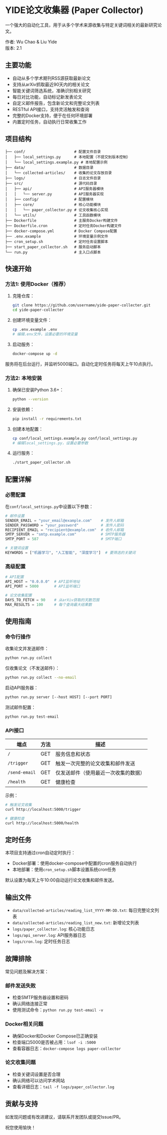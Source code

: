 # YIDE论文收集器 (Paper Collector)

一个强大的自动化工具，用于从多个学术来源收集与特定关键词相关的最新研究论文。

作者: Wu Chao & Liu Yide  
版本: 2.1

## 主要功能

- 自动从多个学术期刊RSS源获取最新论文
- 支持从arXiv抓取最近90天内的相关论文
- 智能关键词筛选系统，准确识别相关研究
- 每日对比功能，自动标记新发表论文
- 自定义邮件报告，包含新论文和完整论文列表
- RESTful API接口，支持灵活触发和查询
- 完整的Docker支持，便于在任何环境部署
- 内置定时任务，自动执行日常收集工作

## 项目结构

```
├── conf/                      # 配置文件目录
│   ├── local_settings.py      # 本地配置（不提交到版本控制）
│   └── local_settings.example.py # 本地配置示例
├── data/                      # 数据目录
│   └── collected-articles/    # 收集的论文存放目录
├── logs/                      # 日志文件目录
├── src/                       # 源代码目录
│   ├── api/                   # API服务器模块
│   │   └── server.py          # API服务器实现
│   ├── config/                # 配置模块
│   ├── core/                  # 核心功能模块
│   │   └── paper_collector.py # 论文收集核心实现
│   └── utils/                 # 工具函数模块
├── Dockerfile                 # 主服务Docker构建文件
├── Dockerfile.cron            # 定时任务Docker构建文件
├── docker-compose.yml         # Docker Compose配置
├── .env.example               # 环境变量示例文件
├── cron_setup.sh              # 定时任务设置脚本
├── start_paper_collector.sh   # 服务启动脚本
└── run.py                     # 主入口点脚本
```

## 快速开始

### 方法1: 使用Docker（推荐）

1. 克隆仓库：
   ```bash
   git clone https://github.com/username/yide-paper-collecter.git
   cd yide-paper-collecter
   ```

2. 创建环境变量文件：
   ```bash
   cp .env.example .env
   # 编辑.env文件，设置必要的环境变量
   ```

3. 启动服务：
   ```bash
   docker-compose up -d
   ```
   
服务将在后台运行，并监听5000端口。自动化定时任务将每天上午10点执行。

### 方法2: 本地安装

1. 确保已安装Python 3.6+：
   ```bash
   python --version
   ```

2. 安装依赖：
   ```bash
   pip install -r requirements.txt
   ```

3. 创建本地配置：
   ```bash
   cp conf/local_settings.example.py conf/local_settings.py
   # 编辑local_settings.py，设置必要参数
   ```

4. 运行服务：
   ```bash
   ./start_paper_collector.sh
   ```

## 配置详解

### 必需配置

在`conf/local_settings.py`中设置以下参数：

```python
# 邮件设置
SENDER_EMAIL = "your_email@example.com"    # 发件人邮箱
SENDER_PASSWORD = "your_password"          # 发件人密码
RECIPIENT_EMAIL = "recipient@example.com"  # 收件人邮箱
SMTP_SERVER = "smtp.example.com"           # SMTP服务器
SMTP_PORT = 587                            # SMTP端口

# 关键词设置
KEYWORDS = ["机器学习", "人工智能", "深度学习"]  # 要筛选的关键词
```

### 高级配置

```python
# API配置
API_HOST = "0.0.0.0"  # API监听地址
API_PORT = 5000       # API监听端口

# 论文收集配置
DAYS_TO_FETCH = 90    # 从arXiv获取的天数范围
MAX_RESULTS = 100     # 每个查询最大结果数
```

## 使用指南

### 命令行操作

收集论文并发送邮件：
```bash
python run.py collect
```

仅收集论文（不发送邮件）：
```bash
python run.py collect --no-email
```

启动API服务器：
```bash
python run.py server [--host HOST] [--port PORT]
```

测试邮件配置：
```bash
python run.py test-email
```

### API接口

| 端点 | 方法 | 描述 |
|------|------|------|
| `/` | GET | 服务信息和状态 |
| `/trigger` | GET | 触发一次完整的论文收集和邮件发送 |
| `/send-email` | GET | 仅发送邮件（使用最近一次收集的数据） |
| `/health` | GET | 健康检查 |

示例：
```bash
# 触发论文收集
curl http://localhost:5000/trigger

# 健康检查
curl http://localhost:5000/health
```

## 定时任务

本项目支持通过cron自动定时执行：

- Docker部署：使用docker-compose中配置的cron服务自动执行
- 本地部署：使用`cron_setup.sh`脚本设置系统cron任务

默认设置为每天上午10:00自动运行论文收集和邮件发送。

## 输出文件

- `data/collected-articles/reading_list_YYYY-MM-DD.txt`: 每日完整论文列表
- `data/collected-articles/reading_list_new.txt`: 新增论文列表
- `logs/paper_collector.log`: 核心功能日志
- `logs/api_server.log`: API服务器日志
- `logs/cron.log`: 定时任务日志

## 故障排除

常见问题及解决方案：

### 邮件发送失败
- 检查SMTP服务器设置和密码
- 确认网络连接正常
- 使用测试命令：`python run.py test-email -v`

### Docker相关问题
- 确保Docker和Docker Compose已正确安装
- 检查端口5000是否被占用：`lsof -i :5000`
- 查看容器日志：`docker-compose logs paper-collector`

### 论文收集问题
- 检查关键词设置是否合理
- 确认网络可以访问学术网站
- 查看详细日志：`tail -f logs/paper_collector.log`

## 贡献与支持

如发现问题或有改进建议，请联系开发团队或提交Issue/PR。

祝您使用愉快！ 